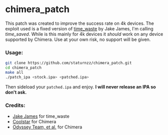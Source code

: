 # chimera_patch

This patch was created to improve the success rate on 4k devices. The exploit used is a fixed version of [time_waste](https://github.com/jakeajames/time_waste) by Jake James, I'm calling *time_saved*. While is this mainly for 4k devices it *should* work on any device supported by Chimera. Use at your own risk, no support will be given.

### Usage:
```bash
git clone https://github.com/staturnzz/chimera_patch.git
cd chimera_patch
make all
./patch_ipa <stock.ipa> <patched.ipa>
```

Then sideload your `patched.ipa` and enjoy. 
**I will never release an IPA so don't ask.**

### Credits:
- [Jake James](https://github.com/jakeajames) for time_waste
- [Coolstar](https://github.com/coolstar) for Chimera
- [Odyssey Team, et al.](https://twitter.com/odysseyteam_) for Chimera

